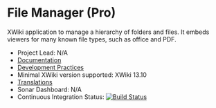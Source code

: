 # File Manager (Pro)

XWiki application to manage a hierarchy of folders and files. It embeds viewers for many known file types, such as office and PDF.

* Project Lead: N/A
* [Documentation](https://store.xwiki.com/xwiki/bin/view/Extension/FileManagerApplication)
* [Development Practices](http://dev.xwiki.org)
* Minimal XWiki version supported: XWiki 13.10
* [Translations](http://l10n.xwiki.org/xwiki/bin/view/Contrib/FileManager)
* Sonar Dashboard: N/A
* Continuous Integration Status: [![Build Status](http://ci.xwikisas.com/view/All/job/xwikisas/job/application-filemanager/job/master/badge/icon)](http://ci.xwikisas.com/view/All/job/xwikisas/job/application-filemanager/job/master/)
